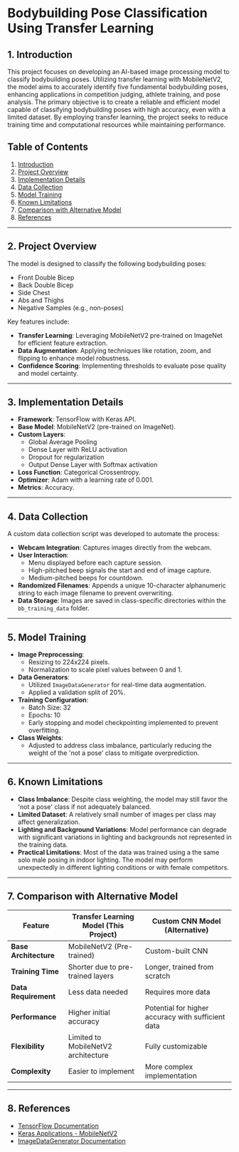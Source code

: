 # Bodybuilding Pose Classification Using Transfer Learning

## 1. Introduction

This project focuses on developing an AI-based image processing model to classify bodybuilding poses. Utilizing transfer learning with MobileNetV2, the model aims to accurately identify five fundamental bodybuilding poses, enhancing applications in competition judging, athlete training, and pose analysis. The primary objective is to create a reliable and efficient model capable of classifying bodybuilding poses with high accuracy, even with a limited dataset. By employing transfer learning, the project seeks to reduce training time and computational resources while maintaining performance.


## Table of Contents
1. [Introduction](#1-introduction)
2. [Project Overview](#2-project-overview)
3. [Implementation Details](#4-implementation-details)
4. [Data Collection](#5-data-collection)
5. [Model Training](#6-model-training)
6. [Known Limitations](#7-known-limitations)
7. [Comparison with Alternative Model](#8-comparison-with-alternative-model)
8. [References](#9-references)

---

## 2. Project Overview

The model is designed to classify the following bodybuilding poses:

- Front Double Bicep
- Back Double Bicep
- Side Chest
- Abs and Thighs
- Negative Samples (e.g., non-poses)

Key features include:

- **Transfer Learning**: Leveraging MobileNetV2 pre-trained on ImageNet for efficient feature extraction.
- **Data Augmentation**: Applying techniques like rotation, zoom, and flipping to enhance model robustness.
- **Confidence Scoring**: Implementing thresholds to evaluate pose quality and model certainty.

---

## 3. Implementation Details

- **Framework**: TensorFlow with Keras API.
- **Base Model**: MobileNetV2 (pre-trained on ImageNet).
- **Custom Layers**:
  - Global Average Pooling
  - Dense Layer with ReLU activation
  - Dropout for regularization
  - Output Dense Layer with Softmax activation
- **Loss Function**: Categorical Crossentropy.
- **Optimizer**: Adam with a learning rate of 0.001.
- **Metrics**: Accuracy.

---

## 4. Data Collection

A custom data collection script was developed to automate the process:

- **Webcam Integration**: Captures images directly from the webcam.
- **User Interaction**:
  - Menu displayed before each capture session.
  - High-pitched beep signals the start and end of image capture.
  - Medium-pitched beeps for countdown.
- **Randomized Filenames**: Appends a unique 10-character alphanumeric string to each image filename to prevent overwriting.
- **Data Storage**: Images are saved in class-specific directories within the `bb_training_data` folder.

---

## 5. Model Training

- **Image Preprocessing**:
  - Resizing to 224x224 pixels.
  - Normalization to scale pixel values between 0 and 1.
- **Data Generators**:
  - Utilized `ImageDataGenerator` for real-time data augmentation.
  - Applied a validation split of 20%.
- **Training Configuration**:
  - Batch Size: 32
  - Epochs: 10
  - Early stopping and model checkpointing implemented to prevent overfitting.
- **Class Weights**:
  - Adjusted to address class imbalance, particularly reducing the weight of the 'not a pose' class to mitigate overprediction.

---

## 6. Known Limitations

- **Class Imbalance**: Despite class weighting, the model may still favor the 'not a pose' class if not adequately balanced.
- **Limited Dataset**: A relatively small number of images per class may affect generalization.
- **Lighting and Background Variations**: Model performance can degrade with significant variations in lighting and backgrounds not represented in the training data.
- **Practical Limitations**: Most of the data was trained using a the same solo male posing in indoor lighting. The model may perform unexpectedly in different lighting conditions or with female competitors.

---

## 7. Comparison with Alternative Model

| Feature                     | Transfer Learning Model (This Project) | Custom CNN Model (Alternative) |
|-----------------------------|----------------------------------------|--------------------------------|
| **Base Architecture**       | MobileNetV2 (Pre-trained)              | Custom-built CNN               |
| **Training Time**           | Shorter due to pre-trained layers      | Longer, trained from scratch   |
| **Data Requirement**        | Less data needed                      | Requires more data             |
| **Performance**             | Higher initial accuracy                | Potential for higher accuracy with sufficient data |
| **Flexibility**             | Limited to MobileNetV2 architecture    | Fully customizable             |
| **Complexity**              | Easier to implement                    | More complex implementation    |

---

## 8. References

- [TensorFlow Documentation](https://www.tensorflow.org/)
- [Keras Applications - MobileNetV2](https://keras.io/api/applications/mobilenet/)
- [ImageDataGenerator Documentation](https://keras.io/api/preprocessing/image/)
